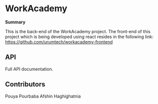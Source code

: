 # WorkAcademy  

**Summary** 

This is the back-end of the WorkAcademy project. The front-end of this project which is being developed using react resides in the following link:  https://github.com/urumtech/workacademy-frontend


## API 

Full API documentation.  


## Contributors

Pouya Pourbaba
Afshin Haghighatnia
 
